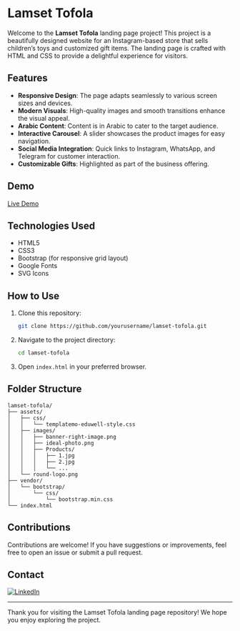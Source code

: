 # Lamset Tofola


Welcome to the **Lamset Tofola** landing page project! This project is a beautifully designed website for an Instagram-based store that sells children’s toys and customized gift items. The landing page is crafted with HTML and CSS to provide a delightful experience for visitors.

## Features

- **Responsive Design**: The page adapts seamlessly to various screen sizes and devices.
- **Modern Visuals**: High-quality images and smooth transitions enhance the visual appeal.
- **Arabic Content**: Content is in Arabic to cater to the target audience.
- **Interactive Carousel**: A slider showcases the product images for easy navigation.
- **Social Media Integration**: Quick links to Instagram, WhatsApp, and Telegram for customer interaction.
- **Customizable Gifts**: Highlighted as part of the business offering.

## Demo

[Live Demo](https://mohamedmahdy404.github.io/LamsetTofola-KidsStore/)

## Technologies Used

- HTML5
- CSS3
- Bootstrap (for responsive grid layout)
- Google Fonts
- SVG Icons

## How to Use

1. Clone this repository:

   ```bash
   git clone https://github.com/yourusername/lamset-tofola.git
   ```

2. Navigate to the project directory:

   ```bash
   cd lamset-tofola
   ```

3. Open `index.html` in your preferred browser.

## Folder Structure

```
lamset-tofola/
├── assets/
│   ├── css/
│   │   └── templatemo-eduwell-style.css
│   ├── images/
│   │   ├── banner-right-image.png
│   │   ├── ideal-photo.png
│   │   ├── Products/
│   │   │   ├── 1.jpg
│   │   │   ├── 2.jpg
│   │   │   └── ...
│   └── round-logo.png
├── vendor/
│   └── bootstrap/
│       └── css/
│           └── bootstrap.min.css
└── index.html
```



## Contributions

Contributions are welcome! If you have suggestions or improvements, feel free to open an issue or submit a pull request.

## Contact

[![LinkedIn](https://img.shields.io/badge/LinkedIn-Profile-blue?style=flat&logo=linkedin)](http://linkedin.com/in/mohamed-mahdy-9a67b7304)

---

Thank you for visiting the Lamset Tofola landing page repository! We hope you enjoy exploring the project.
